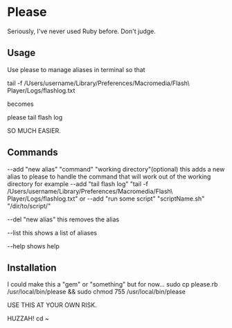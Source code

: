 Please
======

Seriously, I've never used Ruby before. Don't judge.


Usage
-----

Use please to manage aliases in terminal so that

tail -f /Users/username/Library/Preferences/Macromedia/Flash\ Player/Logs/flashlog.txt

becomes

please tail flash log

SO MUCH EASIER.


Commands
--------
--add "new alias" "command" "working directory"(optional)
    this adds a new alias to please to handle the command that will work out of the working directory
    for example --add "tail flash log" "tail -f /Users/username/Library/Preferences/Macromedia/Flash\ Player/Logs/flashlog.txt"
    or --add "run some script" "scriptName.sh" "/dir/to/script/"

--del "new alias"
    this removes the alias

--list
    this shows a list of aliases

--help
    shows help


Installation
------------

I could make this a "gem" or "something" but for now...
sudo cp please.rb /usr/local/bin/please && sudo chmod 755 /usr/local/bin/please

USE THIS AT YOUR OWN RISK.

HUZZAH!                cd ~